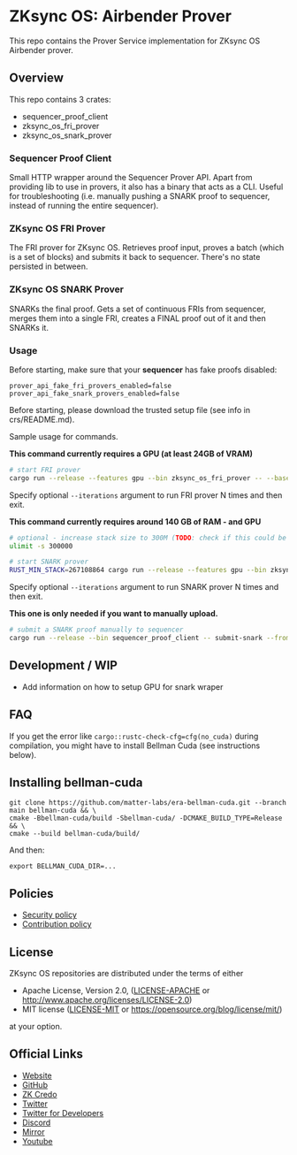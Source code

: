 # ZKsync OS: Airbender Prover
This repo contains the Prover Service implementation for ZKsync OS Airbender prover.

## Overview

This repo contains 3 crates:
- sequencer_proof_client
- zksync_os_fri_prover
- zksync_os_snark_prover

### Sequencer Proof Client

Small HTTP wrapper around the Sequencer Prover API. 
Apart from providing lib to use in provers, it also has a binary that acts as a CLI.
Useful for troubleshooting (i.e. manually pushing a SNARK proof to sequencer, instead of running the entire sequencer).

### ZKsync OS FRI Prover

The FRI prover for ZKsync OS. Retrieves proof input, proves a batch (which is a set of blocks) and submits it back to sequencer.
There's no state persisted in between.

### ZKsync OS SNARK Prover

SNARKs the final proof. Gets a set of continuous FRIs from sequencer, merges them into a single FRI, creates a FINAL proof out of it and then SNARKs it.

### Usage


Before starting, make sure that your **sequencer** has fake proofs disabled:

```
prover_api_fake_fri_provers_enabled=false prover_api_fake_snark_provers_enabled=false
```

Before starting, please download the trusted setup file (see info in crs/README.md).



Sample usage for commands.

**This command currently requires a GPU (at least 24GB of VRAM)**

```bash
# start FRI prover
cargo run --release --features gpu --bin zksync_os_fri_prover -- --base-url http://localhost:3124 --app-bin-path ./multiblock_batch.bin
```
Specify optional `--iterations` argument to run FRI prover N times and then exit.

**This command currently requires around 140 GB of RAM - and GPU**

```bash
# optional - increase stack size to 300M (TODO: check if this could be lower)
ulimit -s 300000

# start SNARK prover
RUST_MIN_STACK=267108864 cargo run --release --features gpu --bin zksync_os_snark_prover -- run-prover --sequencer-url http://localhost:3124 --binary-path ./multiblock_batch.bin --trusted-setup-file crs/setup_compact.key --output-dir ./outputs
```
Specify optional `--iterations` argument to run SNARK prover N times and then exit.

**This one is only needed if you want to manually upload.**

```bash
# submit a SNARK proof manually to sequencer
cargo run --release --bin sequencer_proof_client -- submit-snark --from-block-number 1 --to-block-number 10 --path ./outputs/snark_proof.json --url http://localhost:3124
```

## Development / WIP

* Add information on how to setup GPU for snark wraper


## FAQ

If you get the error like `cargo::rustc-check-cfg=cfg(no_cuda)` during compilation, you might have to install
Bellman Cuda (see instructions below).


## Installing bellman-cuda


```shell
git clone https://github.com/matter-labs/era-bellman-cuda.git --branch main bellman-cuda && \
cmake -Bbellman-cuda/build -Sbellman-cuda/ -DCMAKE_BUILD_TYPE=Release && \
cmake --build bellman-cuda/build/
```

And then:

```shell
export BELLMAN_CUDA_DIR=...
```



## Policies

- [Security policy](SECURITY.md)
- [Contribution policy](CONTRIBUTING.md)

## License

ZKsync OS repositories are distributed under the terms of either

- Apache License, Version 2.0, ([LICENSE-APACHE](LICENSE-APACHE) or <http://www.apache.org/licenses/LICENSE-2.0>)
- MIT license ([LICENSE-MIT](LICENSE-MIT) or <https://opensource.org/blog/license/mit/>)

at your option.

## Official Links

- [Website](https://zksync.io/)
- [GitHub](https://github.com/matter-labs)
- [ZK Credo](https://github.com/zksync/credo)
- [Twitter](https://twitter.com/zksync)
- [Twitter for Developers](https://twitter.com/zkSyncDevs)
- [Discord](https://join.zksync.dev/)
- [Mirror](https://zksync.mirror.xyz/)
- [Youtube](https://www.youtube.com/@zkSync-era)